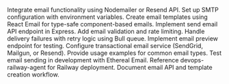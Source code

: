 Integrate email functionality using Nodemailer or Resend API. Set up SMTP configuration with environment variables. Create email templates using React Email for type-safe component-based emails. Implement send email API endpoint in Express. Add email validation and rate limiting. Handle delivery failures with retry logic using Bull queue. Implement email preview endpoint for testing. Configure transactional email service (SendGrid, Mailgun, or Resend). Provide usage examples for common email types. Test email sending in development with Ethereal Email. Reference devops-railway-agent for Railway deployment. Document email API and template creation workflow.
